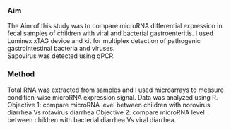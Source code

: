 ### Aim
The Aim of this study was to compare microRNA differential expression in fecal samples of children with viral and bacterial gastroenteritis.
I used Luminex xTAG device and kit for multiplex detection of pathogenic gastrointestinal bacteria and viruses.  
Sapovirus was detected using qPCR. 
### Method
Total RNA was extracted from samples and I used microarrays to measure condition-wise microRNA expression signal. Data was analyzed using  R. 
Objective 1: compare microRNA level between children with norovirus diarrhea Vs rotavirus diarrhea 
Objective 2: compare microRNA level between children with bacterial diarrhea Vs viral diarrhea. 

